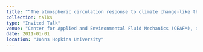 ```yaml
---
title: "“The atmospheric circulation response to climate change-like thermal forcings in an idealized GCM”"
collection: talks
type: "Invited Talk"
venue: "Center for Applied and Environmental Fluid Mechanics (CEAFM), and Center for Ocean Land Atmosphere (COLA)"
date: 2011-01-01
location: "Johns Hopkins University"
---
```

